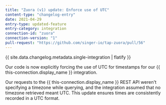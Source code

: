 ```yaml
---
title: "Zuora (v1) update: Enforce use of UTC"
content-type: "changelog-entry"
date: 2021-04-29
entry-type: updated-feature
entry-category: integration
connection-id: "zuora"
connection-version: "1"
pull-request: "https://github.com/singer-io/tap-zuora/pull/56"
---
```

{{ site.data.changelog.metadata.single-integration | flatify }}

Our code is now explicitly forcing the use of UTC for timestamps for our {{ this-connection.display_name }} integration.

Our requests to the {{ this-connection.display_name }} REST API weren't specifying a timezone while querying, and the integration assumed that no timezone retrieved meant UTC.  This update ensures times are consistently recorded in a UTC format.
